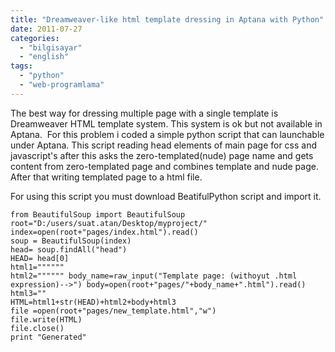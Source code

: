 ```yaml
---
title: "Dreamweaver-like html template dressing in Aptana with Python"
date: 2011-07-27
categories: 
  - "bilgisayar"
  - "english"
tags: 
  - "python"
  - "web-programlama"
---
```


The best way for dressing multiple page with a single template is Dreamweaver HTML template system. This system is ok but not available in Aptana.  For this problem i coded a simple python script that can launchable under Aptana. This script reading head elements of main page for css and javascript's after this asks the zero-templated(nude) page name and gets content from zero-templated page and combines template and nude page. After that writing templated page to a html file.

For using this script you must download BeatifulPython script and import it.

```
from BeautifulSoup import BeautifulSoup
root="D:/users/suat.atan/Desktop/myproject/"
index=open(root+"pages/index.html").read()
soup = BeautifulSoup(index)
head= soup.findAll("head")
HEAD= head[0]
html1=""""""
html2="""""" body_name=raw_input("Template page: (withoyut .html expression)-->") body=open(root+"pages/"+body_name+".html").read() html3=""
HTML=html1+str(HEAD)+html2+body+html3
file =open(root+"pages/new_template.html","w")
file.write(HTML)
file.close()
print "Generated"
```
